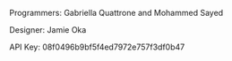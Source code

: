 Programmers: Gabriella Quattrone and Mohammed Sayed

Designer: Jamie Oka

API Key: 08f0496b9bf5f4ed7972e757f3df0b47
  

